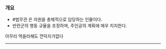 ### 개요

- #법무관 은 자원을 총체적으로 담당하는 인물이다.
-  반란군의 행동 규율을 조정하며, 주인공의 계획에 매우 지지한다.

아무리 역을라해도 껀덕지가없다

---

